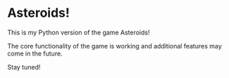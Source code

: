 # Asteroids!

This is my Python version of the game Asteroids!

The core functionality of the game is working and additional features may come in the future.

Stay tuned!
